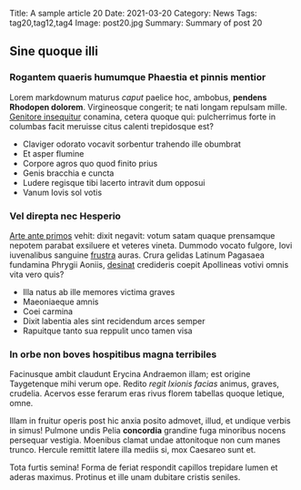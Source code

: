 Title: A sample article 20
Date: 2021-03-20
Category: News
Tags: tag20,tag12,tag4
Image: post20.jpg
Summary: Summary of post 20

## Sine quoque illi

### Rogantem quaeris humumque Phaestia et pinnis mentior

Lorem markdownum maturus *caput* paelice hoc, ambobus, **pendens Rhodopen
dolorem**. Virgineosque congerit; te nati longam repulsam mille. [Genitore
insequitur](http://www.celatur.org/seu-est.php) conamina, cetera quoque qui:
pulcherrimus forte in columbas facit meruisse citus calenti trepidosque est?

- Claviger odorato vocavit sorbentur trahendo ille obumbrat
- Et asper flumine
- Corpore agros quo quod finito prius
- Genis bracchia e cuncta
- Ludere regisque tibi lacerto intravit dum opposui
- Vanum Iovis sol votis

### Vel direpta nec Hesperio

[Arte ante primos](http://epiros.io/) vehit: dixit negavit: votum satam quaque
prensamque nepotem parabat exsiluere et veteres vineta. Dummodo vocato fulgore,
Iovi iuvenalibus sanguine [frustra](http://valeo.net/) auras. Crura gelidas
Latinum Pagasaea fundamina Phrygii Aoniis, [desinat](http://sustinuisse.net/)
credideris coepit Apollineas votivi omnis vita vero quis?

- Illa natus ab ille memores victima graves
- Maeoniaeque amnis
- Coei carmina
- Dixit labentia ales sint recidendum arces semper
- Rapuitque tanto sua reppulit unco tamen visa

### In orbe non boves hospitibus magna terribiles

Facinusque ambit claudunt Erycina Andraemon illam; est origine Taygetenque mihi
verum ope. Redito *regit Ixionis facias* animus, graves, crudelia. Acervos esse
ferarum eras rivus florem tabellas quoque letique, omne.

Illam in fruitur operis post hic anxia posito admovet, illud, et undique verbis
in simus! Pulmone undis Pelia **concordia** grandine fuga minoribus nocens
persequar vestigia. Moenibus clamat undae attonitoque non cum manes trunco.
Hercule remittit latere illa mediis si, mox Caesareo sunt et.

Tota furtis semina! Forma de feriat respondit capillos trepidare lumen et aderas
maximus. Protinus et ille unam dubitare cristis seniles.
